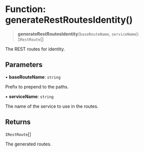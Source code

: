 # Function: generateRestRoutesIdentity()

> **generateRestRoutesIdentity**(`baseRouteName`, `serviceName`): `IRestRoute`[]

The REST routes for identity.

## Parameters

• **baseRouteName**: `string`

Prefix to prepend to the paths.

• **serviceName**: `string`

The name of the service to use in the routes.

## Returns

`IRestRoute`[]

The generated routes.
